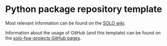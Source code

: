 # Python package repository template

Most relevant information can be found on the [SOLO wiki](https://researchwiki.solo.universiteitleiden.nl/xwiki/bin/view/Main/).

Information about the usage of GitHub (and this template) can be found on the [solo-fsw-projects GitHub pages](https://solo-fsw-projects.github.io/).
